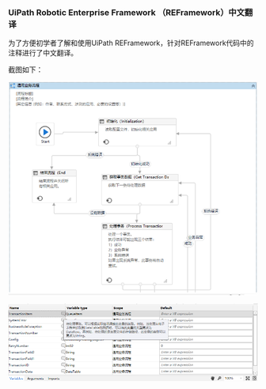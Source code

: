 ### UiPath Robotic Enterprise Framework （REFramework）中文翻译 ###

为了方便初学者了解和使用UiPath REFramework，针对REFramework代码中的注释进行了中文翻译。

截图如下：

![](Screenshots/Main.png)

![](Screenshots/Main_Variables.png)

